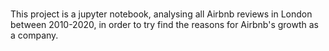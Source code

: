 #
This project is a jupyter notebook, analysing all Airbnb reviews in London between 2010-2020, in order to try find the reasons for Airbnb's growth as a company.
#
